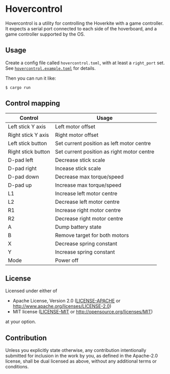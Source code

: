 # Hovercontrol

Hovercontrol is a utility for controlling the Hoverkite with a game controller. It expects a serial
port connected to each side of the hoverboard, and a game controller supported by the OS.

## Usage

Create a config file called `hovercontrol.toml`, with at least a `right_port` set. See
[`hovercontrol.example.toml`](hovercontrol.example.toml) for details.

Then you can run it like:

```shell
$ cargo run
```

## Control mapping

| Control            | Usage                                      |
| ------------------ | ------------------------------------------ |
| Left stick Y axis  | Left motor offset                          |
| Right stick Y axis | Right motor offset                         |
| Left stick button  | Set current position as left motor centre  |
| Right stick button | Set current position as right motor centre |
| D-pad left         | Decrease stick scale                       |
| D-pad right        | Incease stick scale                        |
| D-pad down         | Decrease max torque/speed                  |
| D-pad up           | Increase max torque/speed                  |
| L1                 | Increase left motor centre                 |
| L2                 | Decrease left motor centre                 |
| R1                 | Increase right motor centre                |
| R2                 | Decrease right motor centre                |
| A                  | Dump battery state                         |
| B                  | Remove target for both motors              |
| X                  | Decrease spring constant                   |
| Y                  | Increase spring constant                   |
| Mode               | Power off                                  |

## License

Licensed under either of

- Apache License, Version 2.0
  ([LICENSE-APACHE](LICENSE-APACHE) or http://www.apache.org/licenses/LICENSE-2.0)
- MIT license
  ([LICENSE-MIT](LICENSE-MIT) or http://opensource.org/licenses/MIT)

at your option.

## Contribution

Unless you explicitly state otherwise, any contribution intentionally submitted for inclusion in the
work by you, as defined in the Apache-2.0 license, shall be dual licensed as above, without any
additional terms or conditions.
